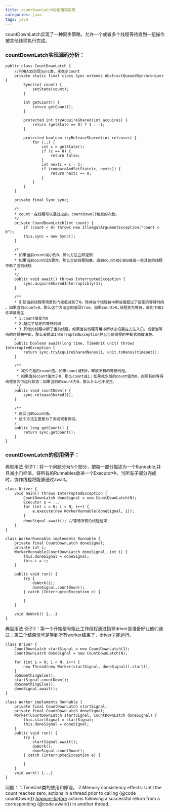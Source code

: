 ```yaml
---
title: countDownLatch的使用和实现
categories: java
tags: java
---
```

countDownLatch实现了一种同步策略，允许一个或者多个线程等待直到一组操作被其他线程执行完成。
<!--more-->
### countDownLatch实现源码分析：

    public class CountDownLatch {
        //利用AQS实现Sync类，来表示count
        private static final class Sync extends AbstractQueuedSynchronizer {
            Sync(int count) {
                setState(count);
            }
            
            int getCount() {
                return getCount();
            }
            
            protected int tryAcquireShared(int acquires) {
                return (getState == 0) ? 1 : -1;
            }

            protected boolean tryReleaseShared(int releases) {
                for (;;) {
                    int c = getState();
                    if (c == 0) {
                        return false;
                    }
                    int nextc = c - 1;
                    if (compareAndSetState(c, nextc)) {
                        return nextc == 0;
                    }
                }
            }
        }

        private final Sync sync;

        /*
        * count：在线程可以通过之前，countDown()触发的次数。
        */
        private CoundDownLatch(int count) {
            if (count < 0) throws new IlleagalArgumentException("count < 0");
            this.sync = new Sync();
        }

        /*
        * 如果当前count减小到0，那么方法立即返回
        * 如果当前count比0更大，那么当前线程阻塞。直到count减小到0或者一些其他的线程中断了当前线程
        *  
        */
        public void await() throws InterruptedException {
            sync.acquireSharedInterruptibly(1);
        }
        
        /**
        * 引起当前线程等待直到门栓值减到了0。除非这个线程被中断或者超过了指定的等待时间 。如果当前count=0，那么这个方法立即返回true。如果count>0,线程变为等待，直到下面3件事情发生：
        * 1.count值变为0
        * 2.超过了给定的等待时间
        * 3.其他的线程中断了当前线程。如果当前线程有着中断状态设置在方法入口，或者当等待的时候被中断，那么会抛出InterruptedException并且当前线程的中断状态被清楚。
        /
        public boolean await(long time, TimeUnit unit) throws InterruptedException {
            return sync.tryAcquireSharedNanos(1, unit.toNanos(timeout));
        }

        /**
         * 减少门栓的count值。如果count减到0，释放所有的等待线程。
         * 如果当前count值大于0，那么count减1；如果减少后的count值为0，则所有的等待线程变为可运行状态；如果当前的count为0，那么什么也不发生。
         */
        public void countDown() {
            sync.releaseShared(1);
        }

        /**
        * 返回当前count值。
        * 这个方法主要是为了测试或者调试。
        /
        public long getCount() {
            return sync.getCount();
        }
    }


### countDownLatch的使用例子：
典型用法 例子1：将一个问题分为N个部分，把每一部分描述为一个Runnable,并且减小门栓值，将所有的Runnables放进一个Executor中。当所有子部分完成时，协作线程将能够通过await。

    class Driver {
        void main() throws InterruptedException {
            CountDownLatch doneSignal = new CountDownLatch(N);
            Executor e = ...
            for (int i = 0; i < N; i++) {
                e.execute(new WorkerRunnable(doneSignal, i));
            }
            doneSignal.await(); //等待所有的线程结束
        }
    }

    class WorkerRunnable implements Runnable {
        private final CountDownLatch doneSignal;
        private int i;
        WorkerRunnable(CountDownLatch doneSignal, int i) {
            this.doneSignal = doneSignal;
            this.i = i;
        }

        public void run() {
            try {
                doWork(i);
                doneSignal.countDown();
            } catch (InterruptedException e) {
            
            }
        }

        void doWork() {...}
    }
    

典型用法 例子2：第一个开始信号阻止工作线程通过指导driver是准备好让他们通过；第二个结束信号是等到所有worker结束了，driver才能运行。

    class Driver {
        CountDownLatch startSignal = new CountDownLatch(1);
        CountDownLatch doneSignal = new CountDownLatch(N);

        for (int i = 0; i < N; i++) {
            new Thread(new Worker(startSignal, doneSignal)).start();
        }
        doSomethingElse();
        startSignal.countDown();
        doSomethingElse();
        doneSignal.await();
    }
    
    class Worker implements Runnable {
        private final CountDownLatch startSignal;
        private final CountDownLatch doneSignal;
        Worker(CountDownLatch startSignal, CountDownLatch doneSignal) {
            this.startSignal = startSignal;
            this.doneSignal = doneSignal;
        }
        public void run() {
            try {
                startSignal.await();
                doWork();
                doneSignal.countDown();
            } catch (InterruptedException e) {
            
            }
        }
        void work() {...}
    }


问题：
1.TimeUnit类的使用和原理。
2.Memory consistency effects: Until the count reaches
 zero, actions in a thread prior to calling
 {@code countDown()}
 <a href="package-summary.html#MemoryVisibility"><i>happen-before</i></a>
 actions following a successful return from a corresponding
 {@code await()} in another thread.
